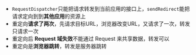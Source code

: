 - `RequestDispatcher`只能把请求转发到当前应用的接口上，`sendRedirect`能把请求定向到到**其他应用**的资源上
- 重定向**请求了两次**，先请求目标URL，浏览器改变URL，又请求了一次，转发只请求一次
- 重定向后 **Request 域失效**不能通过 Request 来共享数据，转发可以
- 重定向是**浏览器跳转**，转发是服务器跳转
